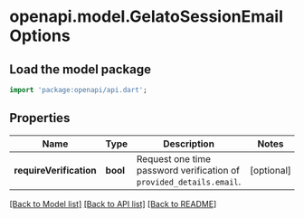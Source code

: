# openapi.model.GelatoSessionEmailOptions

## Load the model package
```dart
import 'package:openapi/api.dart';
```

## Properties
Name | Type | Description | Notes
------------ | ------------- | ------------- | -------------
**requireVerification** | **bool** | Request one time password verification of `provided_details.email`. | [optional] 

[[Back to Model list]](../README.md#documentation-for-models) [[Back to API list]](../README.md#documentation-for-api-endpoints) [[Back to README]](../README.md)


